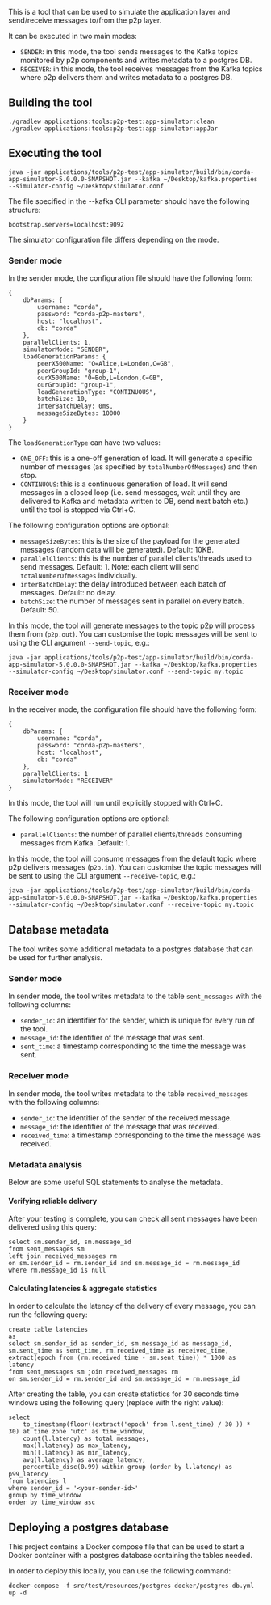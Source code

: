 This is a tool that can be used to simulate the application layer and send/receive messages to/from the p2p layer.

It can be executed in two main modes:
* `SENDER`: in this mode, the tool sends messages to the Kafka topics monitored by p2p components and writes metadata to a postgres DB.
* `RECEIVER`: in this mode, the tool receives messages from the Kafka topics where p2p delivers them and writes metadata to a postgres DB.

## Building the tool

```
./gradlew applications:tools:p2p-test:app-simulator:clean
./gradlew applications:tools:p2p-test:app-simulator:appJar
```

## Executing the tool

```
java -jar applications/tools/p2p-test/app-simulator/build/bin/corda-app-simulator-5.0.0.0-SNAPSHOT.jar --kafka ~/Desktop/kafka.properties --simulator-config ~/Desktop/simulator.conf
```

The file specified in the --kafka CLI parameter should have the following structure:
```
bootstrap.servers=localhost:9092
```

The simulator configuration file differs depending on the mode.

### Sender mode

In the sender mode, the configuration file should have the following form:
```
{
    dbParams: {
        username: "corda",
        password: "corda-p2p-masters",
        host: "localhost",
        db: "corda"
    },
    parallelClients: 1,
    simulatorMode: "SENDER",
    loadGenerationParams: {
        peerX500Name: "O=Alice,L=London,C=GB",
        peerGroupId: "group-1",
        ourX500Name: "O=Bob,L=London,C=GB",
        ourGroupId: "group-1",
        loadGenerationType: "CONTINUOUS", 
        batchSize: 10,
        interBatchDelay: 0ms,
        messageSizeBytes: 10000
    }
}
```

The `loadGenerationType` can have two values:
* `ONE_OFF`: this is a one-off generation of load. It will generate a specific number of messages (as specified by `totalNumberOfMessages`) and then stop.
* `CONTINUOUS`: this is a continuous generation of load. It will send messages in a closed loop (i.e. send messages, wait until they are delivered to Kafka and metadata written to DB, send next batch etc.) until the tool is stopped via Ctrl+C.

The following configuration options are optional:
* `messageSizeBytes`: this is the size of the payload for the generated messages (random data will be generated). Default: 10KB.
* `parallelClients`: this is the number of parallel clients/threads used to send messages. Default: 1. Note: each client will send `totalNumberOfMessages` individually.
* `interBatchDelay`: the delay introduced between each batch of messages. Default: no delay.
* `batchSize`: the number of messages sent in parallel on every batch. Default: 50.

In this mode, the tool will generate messages to the topic p2p will process them from (`p2p.out`). You can customise the topic messages will be sent to using the CLI argument `--send-topic`, e.g.:
```
java -jar applications/tools/p2p-test/app-simulator/build/bin/corda-app-simulator-5.0.0.0-SNAPSHOT.jar --kafka ~/Desktop/kafka.properties --simulator-config ~/Desktop/simulator.conf --send-topic my.topic
```

### Receiver mode

In the receiver mode, the configuration file should have the following form:
```
{
	dbParams: {
        username: "corda",
        password: "corda-p2p-masters",
        host: "localhost",
        db: "corda"
    },
    parallelClients: 1
    simulatorMode: "RECEIVER"
}
```

In this mode, the tool will run until explicitly stopped with Ctrl+C.

The following configuration options are optional:
* `parallelClients`: the number of parallel clients/threads consuming messages from Kafka. Default: 1.

In this mode, the tool will consume messages from the default topic where p2p delivers messages (`p2p.in`). You can customise the topic messages will be sent to using the CLI argument `--receive-topic`, e.g.:
```
java -jar applications/tools/p2p-test/app-simulator/build/bin/corda-app-simulator-5.0.0.0-SNAPSHOT.jar --kafka ~/Desktop/kafka.properties --simulator-config ~/Desktop/simulator.conf --receive-topic my.topic
```

## Database metadata

The tool writes some additional metadata to a postgres database that can be used for further analysis.

### Sender mode

In sender mode, the tool writes metadata to the table `sent_messages` with the following columns:
* `sender_id`: an identifier for the sender, which is unique for every run of the tool.
* `message_id`: the identifier of the message that was sent.
* `sent_time`: a timestamp corresponding to the time the message was sent.

### Receiver mode

In sender mode, the tool writes metadata to the table `received_messages` with the following columns:
* `sender_id`: the identifier of the sender of the received message.
* `message_id`: the identifier of the message that was received.
* `received_time`: a timestamp corresponding to the time the message was received.

### Metadata analysis

Below are some useful SQL statements to analyse the metadata.

#### Verifying reliable delivery

After your testing is complete, you can check all sent messages have been delivered using this query:
```
select sm.sender_id, sm.message_id
from sent_messages sm 
left join received_messages rm 
on sm.sender_id = rm.sender_id and sm.message_id = rm.message_id 
where rm.message_id is null
```

#### Calculating latencies & aggregate statistics

In order to calculate the latency of the delivery of every message, you can run the following query:
```
create table latencies
as
select sm.sender_id as sender_id, sm.message_id as message_id, sm.sent_time as sent_time, rm.received_time as received_time, extract(epoch from (rm.received_time - sm.sent_time)) * 1000 as latency
from sent_messages sm join received_messages rm 
on sm.sender_id = rm.sender_id and sm.message_id = rm.message_id 
```

After creating the table, you can create statistics for 30 seconds time windows using the following query (replace <sender-id> with the right value):
```
select 
	to_timestamp(floor((extract('epoch' from l.sent_time) / 30 )) * 30) at time zone 'utc' as time_window,
	count(l.latency) as total_messages,
	max(l.latency) as max_latency,
	min(l.latency) as min_latency,
	avg(l.latency) as average_latency,
	percentile_disc(0.99) within group (order by l.latency) as p99_latency
from latencies l 
where sender_id = '<your-sender-id>'
group by time_window
order by time_window asc
```

## Deploying a postgres database

This project contains a Docker compose file that can be used to start a Docker container with a postgres database containing the tables needed.

In order to deploy this locally, you can use the following command:
```
docker-compose -f src/test/resources/postgres-docker/postgres-db.yml up -d
```
